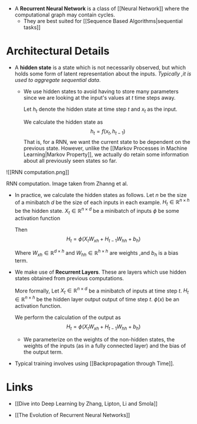 * A **Recurrent Neural Network** is a class of [[Neural Network]] where the computational graph may contain cycles.
	* They are best suited for [[Sequence Based Algorithms|sequential tasks]]

# Architectural Details
* A **hidden state** is a state which is not necessarily observed, but which holds some form of latent representation about the inputs. *Typically ,it is used to aggregate sequential data*.
	* We use hidden states to avoid having to store many parameters since we are looking at the input's values at $t$ time steps away.
	  
	  Let $h_t$ denote the hidden state at time step $t$ and $x_t$ as the input.
	  
	  We calculate the hidden state as
	  $$
	  h_t=f(x_t,h_{t-1})
	  $$
	  That is, for a RNN, we want the current state to be dependent on the previous state. However, unlike the [[Markov Processes in Machine Learning|Markov Property]], we actually do retain some information about all previously seen states so far. 

![[RNN computation.png]]
<figcaption> RNN computation. Image taken from Zhanng et al. </figcaption>

* In practice, we calculate the hidden states as follows. Let 
  $n$ be the size of a minibatch
  $d$ be the size of each inputs in each example.
  $H_t\in \mathbb{R}^{n\times h}$ be the hidden state. 
  $X_t\in \mathbb{R}^{n\times d}$ be a minibatch of inputs
  $\phi$ be some activation function
  
  Then 
  $$
  H_t=\phi(X_tW_{xh}+H_{t-1}W_{hh}+b_h)
  $$
  
  Where $W_{xh}\in \mathbb{R}^{d\times h}$ and $W_{hh}\in \mathbb{R}^{h\times h}$ are weights ,and $b_h$ is a bias term.

* We make use of **Recurrent Layers**. These are layers which use hidden states obtained from previous computations.
  
  More formally, Let 
  $X_t \in \mathbb{R}^{n\times d}$ be a minibatch of inputs at time step $t$. 
  $H_t\in \mathbb{R}^{n\times h}$ be the hidden layer output  output of time step $t$.
  $\phi(x)$ be an activation function.
  
  We perform the calculation of the output as
  $$
  H_t=\phi(X_tW_{xh}+H_{t-1}W_{hh}+b_h)
  $$
	* We parameterize on the weights of the non-hidden states, the weights of the inputs (as in a fully connected layer) and the bias of the output term.

* Typical training involves using [[Backpropagation through Time]].

# Links
* [[Dive into Deep Learning by Zhang, Lipton, Li and Smola]]

* [[The Evolution of Recurrent Neural Networks]]